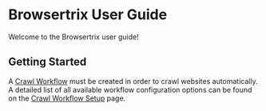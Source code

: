 # Browsertrix User Guide

Welcome to the Browsertrix user guide! 

## Getting Started

A [Crawl Workflow](crawl-workflows) must be created in order to crawl websites automatically. A detailed list of all available workflow configuration options can be found on the [Crawl Workflow Setup](workflow-setup) page.
